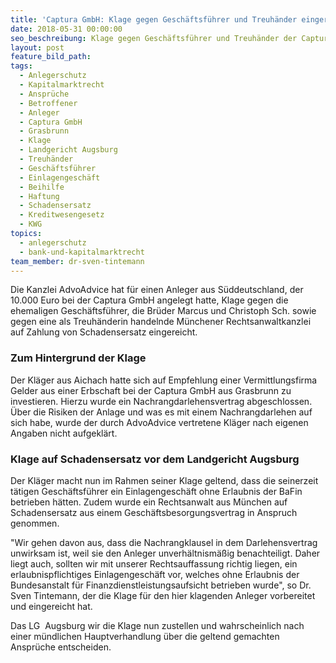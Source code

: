 ```yaml
---
title: 'Captura GmbH: Klage gegen Geschäftsführer und Treuhänder eingereicht'
date: 2018-05-31 00:00:00
seo_beschreibung: Klage gegen Geschäftsführer und Treuhänder der Captura GmbH eingereicht
layout: post
feature_bild_path:
tags:
  - Anlegerschutz
  - Kapitalmarktrecht
  - Ansprüche
  - Betroffener
  - Anleger
  - Captura GmbH
  - Grasbrunn
  - Klage
  - Landgericht Augsburg
  - Treuhänder
  - Geschäftsführer
  - Einlagengeschäft
  - Beihilfe
  - Haftung
  - Schadensersatz
  - Kreditwesengesetz
  - KWG
topics:
  - anlegerschutz
  - bank-und-kapitalmarktrecht
team_member: dr-sven-tintemann
---
```


Die Kanzlei AdvoAdvice hat f&uuml;r einen Anleger aus S&uuml;ddeutschland, der 10.000 Euro bei der Captura GmbH angelegt hatte, Klage gegen die ehemaligen Gesch&auml;ftsf&uuml;hrer, die Br&uuml;der Marcus und Christoph Sch. sowie gegen eine als Treuh&auml;nderin handelnde M&uuml;nchener Rechtsanwaltkanzlei auf Zahlung von Schadensersatz eingereicht.

### Zum Hintergrund der Klage

Der Kl&auml;ger aus Aichach hatte sich auf Empfehlung einer Vermittlungsfirma Gelder aus einer Erbschaft bei der Captura GmbH aus Grasbrunn zu investieren. Hierzu wurde ein Nachrangdarlehensvertrag abgeschlossen. &Uuml;ber die Risiken der Anlage und was es mit einem Nachrangdarlehen auf sich habe, wurde der durch AdvoAdvice vertretene Kl&auml;ger nach eigenen Angaben nicht aufgekl&auml;rt.

### Klage auf Schadensersatz vor dem Landgericht Augsburg

Der Kl&auml;ger macht nun im Rahmen seiner Klage geltend, dass die seinerzeit t&auml;tigen Gesch&auml;ftsf&uuml;hrer ein Einlagengesch&auml;ft ohne Erlaubnis der BaFin betrieben h&auml;tten. Zudem wurde ein Rechtsanwalt aus M&uuml;nchen auf Schadensersatz aus einem Gesch&auml;ftsbesorgungsvertrag in Anspruch genommen.

"Wir gehen davon aus, dass die Nachrangklausel in dem Darlehensvertrag unwirksam ist, weil sie den Anleger unverh&auml;ltnism&auml;&szlig;ig benachteiligt. Daher liegt auch, sollten wir mit unserer Rechtsauffassung richtig liegen, ein erlaubnispflichtiges Einlagengesch&auml;ft vor, welches ohne Erlaubnis der Bundesanstalt f&uuml;r Finanzdienstleistungsaufsicht betrieben wurde", so Dr. Sven Tintemann, der die Klage f&uuml;r den hier klagenden Anleger vorbereitet und eingereicht hat.

Das LG&nbsp; Augsburg wir die Klage nun zustellen und wahrscheinlich nach einer m&uuml;ndlichen Hauptverhandlung &uuml;ber die geltend gemachten Anspr&uuml;che entscheiden.

&nbsp;